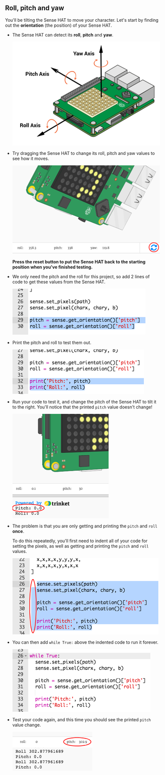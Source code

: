 ## Roll, pitch and yaw

You'll be tilting the Sense HAT to move your character. Let's start by finding out the **orientation** (the position) of your Sense HAT.

+ The Sense HAT can detect its **roll**, **pitch** and **yaw**.
    
    ![Screenshot](images/tightrope-rpy.png)

+ Try dragging the Sense HAT to change its roll, pitch and yaw values to see how it moves.
    
    ![screenshot](images/tightrope-rpy-test.png)
    
    **Press the reset button to put the Sense HAT back to the starting position when you've finished testing.**

+ We only need the pitch and the roll for this project, so add 2 lines of code to get these values from the Sense HAT.
    
    ![Screenshot](images/tightrope-roll-pitch.png)

+ Print the pitch and roll to test them out.
    
    ![screenshot](images/tightrope-roll-pitch-print.png)

+ Run your code to test it, and change the pitch of the Sense HAT to tilt it to the right. You'll notice that the printed `pitch` value doesn't change!
    
    ![screenshot](images/tightrope-pitch-test.png)

+ The problem is that you are only getting and printing the `pitch` and `roll` **once**.
    
    To do this repeatedly, you'll first need to indent all of your code for setting the pixels, as well as getting and printing the `pitch` and `roll` values.
    
    ![Screenshot](images/tightrope-indent.png)

+ You can then add `while True:` above the indented code to run it forever.
    
    ![Screenshot](images/tightrope-forever.png)

+ Test your code again, and this time you should see the printed `pitch` value change.
    
    ![Screenshot](images/tightrope-pitch-test-fix.png)